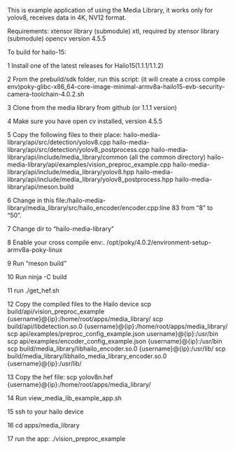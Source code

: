 This is example application of using the Media Library, it works only for yolov8, receives data in 4K, NV12 format.


Requirements:
xtensor library (submodule)
xtl, required by xtensor library (submodule)
opencv version 4.5.5


To build for hailo-15:

1 Install one of the latest releases for Hailo15(1.1.1/1.1.2)

2 From the prebuild/sdk folder, run this script: (it will create a cross compile env)poky-glibc-x86_64-core-image-minimal-armv8a-hailo15-evb-security-camera-toolchain-4.0.2.sh 

3 Clone from the media library from github   (or 1.1.1 version)

4 Make sure you have open cv installed, version 4.5.5

5 Copy the following files to their place:
hailo-media-library/api/src/detection/yolov8.cpp
hailo-media-library/api/src/detection/yolov8_postprocess.cpp
hailo-media-library/api/include/media_library/common (all the common directory)
hailo-media-library/api/examples/vision_preproc_example.cpp
hailo-media-library/api/include/media_library/yolov8.hpp
hailo-media-library/api/include/media_library/yolov8_postprocess.hpp
hailo-media-library/api/meson.build

6 Change in this file:/hailo-media-library/media_library/src/hailo_encoder/encoder.cpp:line 83 from “8” to “50”.

7 Change dir to  “hailo-media-library”

8 Enable your cross compile env:. /opt/poky/4.0.2/environment-setup-armv8a-poky-linux 

9 Run “meson build”

10 Run ninja -C build

11 run ./get_hef.sh

12 Copy the compiled files to the Hailo device
scp build/api/vision_preproc_example {username}@{ip}:/home/root/apps/media_library/
scp build/api/libdetection.so.0 {username}@{ip}:/home/root/apps/media_library/
scp api/examples/preproc_config_example.json username}@{ip}:/usr/bin
scp api/examples/encoder_config_example.json {username}@{ip}:/usr/bin
scp build/media_library/libhailo_encoder.so.0 {username}@{ip}:/usr/lib/
scp build/media_library/libhailo_media_library_encoder.so.0 {username}@{ip}:/usr/lib/

13 Copy the hef file:
scp yolov8n.hef {username}@{ip}:/home/root/apps/media_library/

14 Run view_media_lib_example_app.sh

15 ssh to your hailo device

16 cd apps/media_library

17 run the app:
./vision_preproc_example
